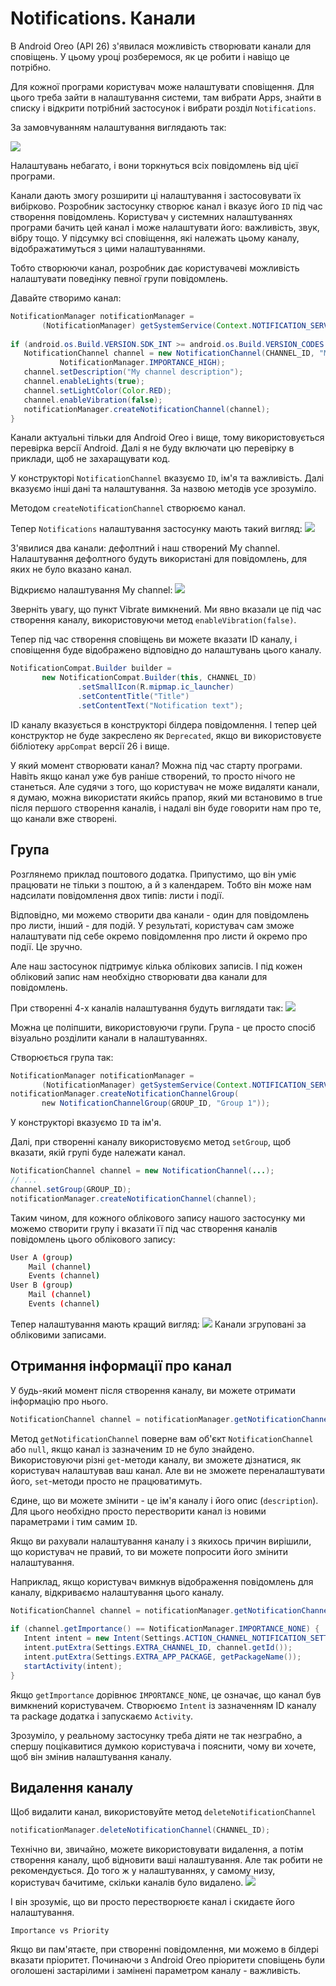 # Notifications. Канали

В Android Oreo (API 26) з'явилася можливість створювати канали для сповіщень. У цьому уроці розберемося, як це робити і навіщо це потрібно.

Для кожної програми користувач може налаштувати сповіщення. Для цього треба зайти в налаштування системи, там вибрати Apps, знайти в списку і відкрити потрібний застосунок і вибрати розділ `Notifications`.

За замовчуванням налаштування виглядають так:

![](/images/android/10-lesson/16-notifications-channel/1.png)

Налаштувань небагато, і вони торкнуться всіх повідомлень від цієї програми.

Канали дають змогу розширити ці налаштування і застосовувати їх вибірково. Розробник застосунку створює канал і вказує його `ID` під час створення повідомлень. Користувач у системних налаштуваннях програми бачить цей канал і може налаштувати його: важливість, звук, вібру тощо. У підсумку всі сповіщення, які належать цьому каналу, відображатимуться з цими налаштуваннями.

Тобто створюючи канал, розробник дає користувачеві можливість налаштувати поведінку певної групи повідомлень.

Давайте створимо канал:
```java
NotificationManager notificationManager =
       (NotificationManager) getSystemService(Context.NOTIFICATION_SERVICE);
 
if (android.os.Build.VERSION.SDK_INT >= android.os.Build.VERSION_CODES.O) {
   NotificationChannel channel = new NotificationChannel(CHANNEL_ID, "My channel",
           NotificationManager.IMPORTANCE_HIGH);
   channel.setDescription("My channel description");
   channel.enableLights(true);
   channel.setLightColor(Color.RED);
   channel.enableVibration(false);
   notificationManager.createNotificationChannel(channel);
}
```

Канали актуальні тільки для Android Oreo і вище, тому використовується перевірка версії Android. Далі я не буду включати цю перевірку в приклади, щоб не захаращувати код.

У конструкторі `NotificationChannel` вказуємо `ID`, ім'я та важливість. Далі вказуємо інші дані та налаштування. За назвою методів усе зрозуміло.

Методом `createNotificationChannel` створюємо канал.

Тепер `Notifications` налаштування застосунку мають такий вигляд:
![](/images/android/10-lesson/16-notifications-channel/2.png)

З'явилися два канали: дефолтний і наш створений My channel. Налаштування дефолтного будуть використані для повідомлень, для яких не було вказано канал.

Відкриємо налаштування My channel:
![](/images/android/10-lesson/16-notifications-channel/3.png)

Зверніть увагу, що пункт Vibrate вимкнений. Ми явно вказали це під час створення каналу, використовуючи метод `enableVibration(false)`.

Тепер під час створення сповіщень ви можете вказати ID каналу, і сповіщення буде відображено відповідно до налаштувань цього каналу.

```java
NotificationCompat.Builder builder =
       new NotificationCompat.Builder(this, CHANNEL_ID)
               .setSmallIcon(R.mipmap.ic_launcher)
               .setContentTitle("Title")
               .setContentText("Notification text");
```
ID каналу вказується в конструкторі білдера повідомлення. І тепер цей конструктор не буде закреслено як `Deprecated`, якщо ви використовуєте бібліотеку `appCompat` версії 26 і вище.

У який момент створювати канал? Можна під час старту програми. Навіть якщо канал уже був раніше створений, то просто нічого не станеться. Але судячи з того, що користувач не може видаляти канали, я думаю, можна використати якийсь прапор, який ми встановимо в true після першого створення каналів, і надалі він буде говорити нам про те, що канали вже створені.

## Група
Розглянемо приклад поштового додатка. Припустимо, що він уміє працювати не тільки з поштою, а й з календарем. Тобто він може нам надсилати повідомлення двох типів: листи і події.

Відповідно, ми можемо створити два канали - один для повідомлень про листи, інший - для подій. У результаті, користувач сам зможе налаштувати під себе окремо повідомлення про листи й окремо про події. Це зручно.

Але наш застосунок підтримує кілька облікових записів. І під кожен обліковий запис нам необхідно створювати два канали для повідомлень.

При створенні 4-х каналів налаштування будуть виглядати так:
![](/images/android/10-lesson/16-notifications-channel/4.png)

Можна це поліпшити, використовуючи групи. Група - це просто спосіб візуально розділити канали в налаштуваннях.

Створюється група так:
```java
NotificationManager notificationManager =
       (NotificationManager) getSystemService(Context.NOTIFICATION_SERVICE);
notificationManager.createNotificationChannelGroup(
       new NotificationChannelGroup(GROUP_ID, "Group 1"));
```
У конструкторі вказуємо `ID` та ім'я.

Далі, при створенні каналу використовуємо метод `setGroup`, щоб вказати, якій групі буде належати канал.
```java
NotificationChannel channel = new NotificationChannel(...);
// ...
channel.setGroup(GROUP_ID);
notificationManager.createNotificationChannel(channel);
```
Таким чином, для кожного облікового запису нашого застосунку ми можемо створити групу і вказати її під час створення каналів повідомлень цього облікового запису:

```bash
User A (group)
    Mail (channel)
    Events (channel)
User B (group)
    Mail (channel)
    Events (channel)
```

Тепер налаштування мають кращий вигляд:
![](/images/android/10-lesson/16-notifications-channel/5.png)
Канали згруповані за обліковими записами.

## Отримання інформації про канал
У будь-який момент після створення каналу, ви можете отримати інформацію про нього.
```java
NotificationChannel channel = notificationManager.getNotificationChannel(CHANNEL_ID);
```
Метод `getNotificationChannel` поверне вам об'єкт `NotificationChannel` або `null`, якщо канал із зазначеним `ID` не було знайдено. Використовуючи різні `get`-методи каналу, ви зможете дізнатися, як користувач налаштував ваш канал. Але ви не зможете переналаштувати його, `set`-методи просто не працюватимуть.

Єдине, що ви можете змінити - це ім'я каналу і його опис (`description`). Для цього необхідно просто перестворити канал із новими параметрами і тим самим `ID`.

Якщо ви рахували налаштування каналу і з якихось причин вирішили, що користувач не правий, то ви можете попросити його змінити налаштування.

Наприклад, якщо користувач вимкнув відображення повідомлень для каналу, відкриваємо налаштування цього каналу.
```java
NotificationChannel channel = notificationManager.getNotificationChannel(CHANNEL_ID);
 
if (channel.getImportance() == NotificationManager.IMPORTANCE_NONE) {
   Intent intent = new Intent(Settings.ACTION_CHANNEL_NOTIFICATION_SETTINGS);
   intent.putExtra(Settings.EXTRA_CHANNEL_ID, channel.getId());
   intent.putExtra(Settings.EXTRA_APP_PACKAGE, getPackageName());
   startActivity(intent);
}
```

Якщо `getImportance` дорівнює `IMPORTANCE_NONE`, це означає, що канал був вимкнений користувачем. Створюємо `Intent` із зазначенням ID каналу та package додатка і запускаємо `Activity`.

Зрозуміло, у реальному застосунку треба діяти не так незграбно, а спершу поцікавитися думкою користувача і пояснити, чому ви хочете, щоб він змінив налаштування каналу.

## Видалення каналу
Щоб видалити канал, використовуйте метод `deleteNotificationChannel`
```java
notificationManager.deleteNotificationChannel(CHANNEL_ID);
```
Технічно ви, звичайно, можете використовувати видалення, а потім створення каналу, щоб відновити ваші налаштування. Але так робити не рекомендується. До того ж у налаштуваннях, у самому низу, користувач бачитиме, скільки каналів було видалено.
![](/images/android/10-lesson/16-notifications-channel/6.png)

І він зрозуміє, що ви просто перестворюєте канал і скидаєте його налаштування.

`Importance vs Priority`

Якщо ви пам'ятаєте, при створенні повідомлення, ми можемо в білдері вказати пріоритет. Починаючи з Android Oreo пріоритети сповіщень були оголошені застарілими і замінені параметром каналу - важливість.




